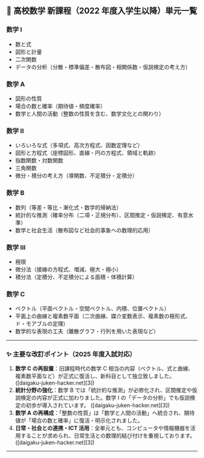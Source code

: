## 🌸 高校数学 新課程（2022 年度入学生以降）単元一覧

### 数学 I

-   数と式
-   図形と計量
-   二次関数
-   データの分析（分散・標準偏差・散布図・相関係数・仮説検定の考え方）

### 数学 A

-   図形の性質
-   場合の数と確率（期待値・頻度確率）
-   数学と人間の活動（整数の性質を含む、数学文化との関わり）

### 数学 II

-   いろいろな式（多項式、高次方程式、因数定理など）
-   図形と方程式（座標図形、直線・円の方程式、領域と軌跡）
-   指数関数・対数関数
-   三角関数
-   微分・積分の考え方（導関数、不定積分・定積分）

### 数学 B

-   数列（等差・等比・漸化式・数学的帰納法）
-   統計的な推測（確率分布（二項・正規分布）、区間推定・仮説検定、有意水準）
-   数学と社会生活（散布図など社会的事象への数理的応用）

### 数学 III

-   極限
-   微分法（接線の方程式、増減、極大・極小）
-   積分法（定積分、不定積分による面積・体積計算）

### 数学 C

-   ベクトル（平面ベクトル・空間ベクトル、内積、位置ベクトル）
-   平面上の曲線と複素数平面（二次曲線、媒介変数表示、複素数の極形式、ド・モアブルの定理）
-   数学的な表現の工夫（離散グラフ・行列を用いた表現など）

---

### ✨ 主要な改訂ポイント（2025 年度入試対応）

1. **数学 C の再設置**：旧課程時代の数学 C 相当の内容（ベクトル、式と曲線、複素数平面など）が正式に復活し、新科目として独立致しました。 ([daigaku-juken-hacker.net][3])
2. **統計分野の強化**：数学 B では「統計的な推測」が必修化され、区間推定や仮説検定の内容が正式に加わりました。数学 I の「データの分析」でも仮説検定の初歩が導入されています。 ([daigaku-juken-hacker.net][3])
3. **数学 A の再構成**：「整数の性質」は「数学と人間の活動」へ統合され、期待値が「場合の数と確率」に復活・明示化されました。
4. **日常・社会との連携・ICT 活用**：全単元とも、コンピュータや情報機器を活用することが求められ、日常生活との数理的結び付けを重視しております。 ([daigaku-juken-hacker.net][3])

---
